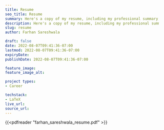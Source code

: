 ```yaml
---
title: Resume
seo_title: Resume
summary: Here's a copy of my resume, including my professional summary, work experience and past projects, and education.
description: Here's a copy of my resume, including my professional summary, work experience and past projects, and education.
slug: resume
author: Farhan Sareshwala

draft: false
date: 2022-08-07T09:41:36-07:00
lastmod: 2022-08-07T09:41:36-07:00
expiryDate:
publishDate: 2022-08-07T09:41:36-07:00

feature_image: 
feature_image_alt: 

project types: 
- Career

techstack:
- LaTeX
live_url: 
source_url: 
---
```

<!-- Note that the below is a symbolic link on my machine to where I generate my resume from, meaning it should be up to date if I've kept my symlink up to date. -->

{{<pdfreader "farhan_sareshwala_resume.pdf" >}}   